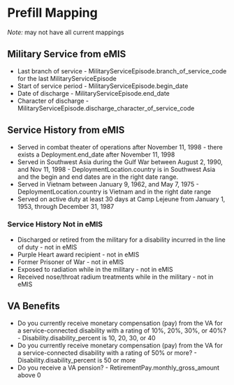 # Prefill Mapping

_Note:_ may not have all current mappings

## Military Service from eMIS

- Last branch of service - MilitaryServiceEpisode.branch_of_service_code for the last MilitaryServiceEpisode
- Start of service period - MilitaryServiceEpisode.begin_date
- Date of discharge - MilitaryServiceEpisode.end_date
- Character of discharge - MilitaryServiceEpisode.discharge_character_of_service_code

## Service History from eMIS
- Served in combat theater of operations after November 11, 1998 - there exists a Deployment.end_date after November 11, 1998
- Served in Southwest Asia during the Gulf War between August 2, 1990, and Nov 11, 1998 - DeploymentLocation.country is in Southwest Asia and the begin and end dates are in the right date range.
- Served in Vietnam between January 9, 1962, and May 7, 1975 - DeploymentLocation.country is Vietnam and in the right date range
- Served on active duty at least 30 days at Camp Lejeune from January 1, 1953, through December 31, 1987 

### Service History Not in eMIS
- Discharged or retired from the military for a disability incurred in the line of duty - not in eMIS
- Purple Heart award recipient - not in eMIS
- Former Prisoner of War - not in eMIS
- Exposed to radiation while in the military - not in eMIS
- Received nose/throat radium treatments while in the military - not in eMIS


## VA Benefits

- Do you currently receive monetary compensation (pay) from the VA for a service-connected disability with a rating of 10%, 20%, 30%, or 40%? - Disability.disability_percent is 10, 20, 30, or 40
- Do you currently receive monetary compensation (pay) from the VA for a service-connected disability with a rating of 50% or more? - Disability.disability_percent is 50 or more
- Do you receive a VA pension? - RetirementPay.monthly_gross_amount above 0
